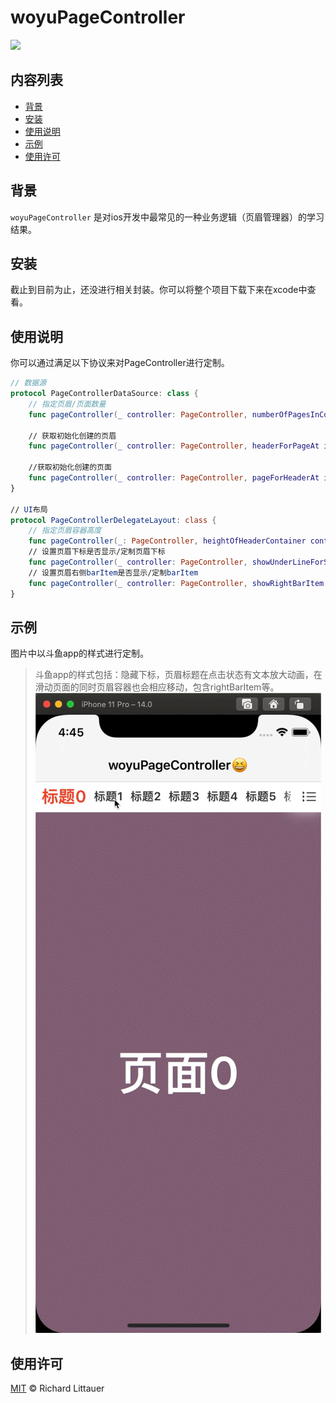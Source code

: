 # woyuPageController

![](https://img.shields.io/badge/language-swift-orange.svg)


## 内容列表

- [背景](#背景)
- [安装](#安装)
- [使用说明](#使用说明)
- [示例](#示例)
- [使用许可](#使用许可)

## 背景

`woyuPageController` 是对ios开发中最常见的一种业务逻辑（页眉管理器）的学习结果。


## 安装

截止到目前为止，还没进行相关封装。你可以将整个项目下载下来在xcode中查看。


## 使用说明

你可以通过满足以下协议来对PageController进行定制。

```swift
// 数据源
protocol PageControllerDataSource: class {
    // 指定页眉/页面数量
    func pageController(_ controller: PageController, numberOfPagesInContainer: PageContainer) -> Int

    // 获取初始化创建的页眉
    func pageController(_ controller: PageController, headerForPageAt index: Int) -> PageHeader
    
    //获取初始化创建的页面
    func pageController(_ controller: PageController, pageForHeaderAt index: Int) -> UIViewController
}

// UI布局
protocol PageControllerDelegateLayout: class {
    // 指定页眉容器高度
    func pageController(_: PageController, heightOfHeaderContainer container: PageContainer) -> CGFloat
    // 设置页眉下标是否显示/定制页眉下标
    func pageController(_ controller: PageController, showUnderLineForSelectedHeader line: inout PageUnderLine) -> Bool
    // 设置页眉右侧barItem是否显示/定制barItem
    func pageController(_ controller: PageController, showRightBarItem item: inout PageRightBarItem) -> Bool
}
```


## 示例

图片中以斗鱼app的样式进行定制。
> 斗鱼app的样式包括：隐藏下标，页眉标题在点击状态有文本放大动画，在滑动页面的同时页眉容器也会相应移动，包含rightBarItem等。
![image](https://github.com/keyway1984/woyuPageController/blob/master/IMG/ezgif-6-b7663d058344.gif)


## 使用许可

[MIT](LICENSE) © Richard Littauer
